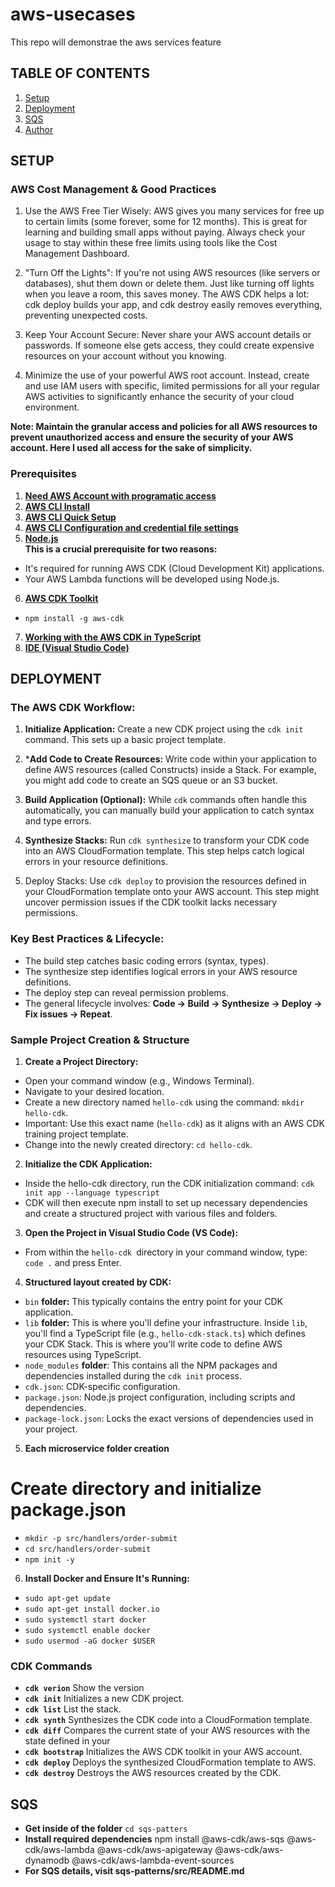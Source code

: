 # aws-usecases
This repo will demonstrae the aws services feature 

## TABLE OF CONTENTS
1. [Setup](#SETUP)
2. [Deployment](#DEPLOYMENT)
3. [SQS](#SQS)  
4. [Author](#AUTHOR)

## SETUP

### AWS Cost Management & Good Practices
1. Use the AWS Free Tier Wisely: AWS gives you many services for free up to certain limits (some forever, some for 12 months). This is great for learning and building small apps without paying. Always check your usage to stay within these free limits using tools like the Cost Management Dashboard.

2. "Turn Off the Lights": If you're not using AWS resources (like servers or databases), shut them down or delete them. Just like turning off lights when you leave a room, this saves money. The AWS CDK helps a lot: cdk deploy builds your app, and cdk destroy easily removes everything, preventing unexpected costs.

3. Keep Your Account Secure: Never share your AWS account details or passwords. If someone else gets access, they could create expensive resources on your account without you knowing.

4. Minimize the use of your powerful AWS root account. Instead, create and use IAM users with specific, limited permissions for all your regular AWS activities to significantly enhance the security of your cloud environment.

**Note: Maintain the granular access and policies for all AWS resources to prevent unauthorized access and ensure the security of your AWS account. Here I used all access for the sake of simplicity.**

### Prerequisites 
1. **[Need AWS Account with programatic access](https://docs.aws.amazon.com/keyspaces/latest/devguide/access.credentials.IAM.html)** 
2. **[AWS CLI Install](https://docs.aws.amazon.com/cli/latest/userguide/getting-started-install.html)**
3. **[AWS CLI Quick Setup](https://docs.aws.amazon.com/cli/latest/userguide/getting-started-quickstart.html)**
4. **[AWS CLI Configuration and credential file settings](https://docs.aws.amazon.com/cli/latest/userguide/cli-configure-files.html)**
5. **[Node.js](https://nodejs.org/en/)**<br /> 
**This is a crucial prerequisite for two reasons:**
- It's required for running AWS CDK (Cloud Development Kit) applications.
- Your AWS Lambda functions will be developed using Node.js.
6. **[AWS CDK Toolkit](https://docs.aws.amazon.com/cdk/v2/guide/home.html)**
- ```npm install -g aws-cdk```
7. **[Working with the AWS CDK in TypeScript](https://docs.aws.amazon.com/cdk/v2/guide/work-with-cdk-typescript.html)**
8. **[IDE (Visual Studio Code)](https://code.visualstudio.com/)**

## DEPLOYMENT

### The AWS CDK Workflow:
1. **Initialize Application:** Create a new CDK project using the ```cdk init``` command. This sets up a basic project template.

2. ***Add Code to Create Resources:** Write code within your application to define AWS resources (called Constructs) inside a Stack. For example, you might add code to create an SQS queue or an S3 bucket.

3. **Build Application (Optional):** While ```cdk``` commands often handle this automatically, you can manually build your application to catch syntax and type errors.

4. **Synthesize Stacks:** Run ```cdk synthesize``` to transform your CDK code into an AWS CloudFormation template. This step helps catch logical errors in your resource definitions.

5. Deploy Stacks: Use ```cdk deploy``` to provision the resources defined in your CloudFormation template onto your AWS account. This step might uncover permission issues if the CDK toolkit lacks necessary permissions.

### Key Best Practices & Lifecycle:
- The build step catches basic coding errors (syntax, types).
- The synthesize step identifies logical errors in your AWS resource definitions.
- The deploy step can reveal permission problems.
- The general lifecycle involves: **Code → Build → Synthesize → Deploy → Fix issues → Repeat**.

### Sample Project Creation & Structure
1. **Create a Project Directory:**
- Open your command window (e.g., Windows Terminal).
- Navigate to your desired location.
- Create a new directory named ```hello-cdk``` using the command: ```mkdir hello-cdk```.
- Important: Use this exact name (```hello-cdk```) as it aligns with an AWS CDK training project template.
- Change into the newly created directory: ```cd hello-cdk```.
2. **Initialize the CDK Application:**
- Inside the hello-cdk directory, run the CDK initialization command: ```cdk init app --language typescript```
- CDK will then execute npm install to set up necessary dependencies and create a structured project with various files and folders. 
3. **Open the Project in Visual Studio Code (VS Code):**
- From within the ```hello-cdk ```directory in your command window, type: ```code .``` and press Enter.
4. **Structured layout created by CDK:**
- ```bin``` **folder:** This typically contains the entry point for your CDK application.
- ```lib``` **folder:** This is where you'll define your infrastructure. Inside ```lib```, you'll find a TypeScript file (e.g., ```hello-cdk-stack.ts```) which defines your CDK Stack. This is where you'll write code to define AWS resources using TypeScript.
- ```node_modules``` **folder**: This contains all the NPM packages and dependencies installed during the ```cdk init``` process.
- ```cdk.json```: CDK-specific configuration.
- ```package.json```: Node.js project configuration, including scripts and dependencies.
- ```package-lock.json```: Locks the exact versions of dependencies used in your project.

5. **Each microservice folder creation**
# Create directory and initialize package.json
- ```mkdir -p src/handlers/order-submit```
- ```cd src/handlers/order-submit```
- ```npm init -y```

6. **Install Docker and Ensure It's Running:**
- ```sudo apt-get update```
- ```sudo apt-get install docker.io```
- ```sudo systemctl start docker```
- ```sudo systemctl enable docker```
- ```sudo usermod -aG docker $USER```

### CDK Commands
- **```cdk verion```** Show the version
- **```cdk init```** Initializes a new CDK project.
- **```cdk list```** List the stack.
- **```cdk synth```** Synthesizes the CDK code into a CloudFormation template.
- **```cdk diff```** Compares the current state of your AWS resources with the state defined in your
- **```cdk bootstrap```** Initializes the AWS CDK toolkit in your AWS account.
- **```cdk deploy```** Deploys the synthesized CloudFormation template to AWS.
- **```cdk destroy```** Destroys the AWS resources created by the CDK.

## SQS
- **Get inside of the folder**  ```cd sqs-patters```
- **Install required dependencies**
npm install @aws-cdk/aws-sqs @aws-cdk/aws-lambda @aws-cdk/aws-apigateway @aws-cdk/aws-dynamodb @aws-cdk/aws-lambda-event-sources
- **For SQS details, visit sqs-patterns/src/README.md** 